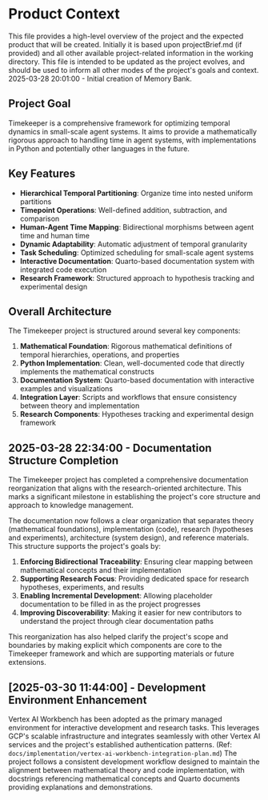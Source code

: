 # Product Context

This file provides a high-level overview of the project and the expected product that will be created. Initially it is based upon projectBrief.md (if provided) and all other available project-related information in the working directory. This file is intended to be updated as the project evolves, and should be used to inform all other modes of the project's goals and context.
2025-03-28 20:01:00 - Initial creation of Memory Bank.

## Project Goal

Timekeeper is a comprehensive framework for optimizing temporal dynamics in small-scale agent systems. It aims to provide a mathematically rigorous approach to handling time in agent systems, with implementations in Python and potentially other languages in the future.

## Key Features

- **Hierarchical Temporal Partitioning**: Organize time into nested uniform partitions
- **Timepoint Operations**: Well-defined addition, subtraction, and comparison
- **Human-Agent Time Mapping**: Bidirectional morphisms between agent time and human time
- **Dynamic Adaptability**: Automatic adjustment of temporal granularity
- **Task Scheduling**: Optimized scheduling for small-scale agent systems
- **Interactive Documentation**: Quarto-based documentation system with integrated code execution
- **Research Framework**: Structured approach to hypothesis tracking and experimental design

## Overall Architecture

The Timekeeper project is structured around several key components:

1. **Mathematical Foundation**: Rigorous mathematical definitions of temporal hierarchies, operations, and properties
2. **Python Implementation**: Clean, well-documented code that directly implements the mathematical constructs
3. **Documentation System**: Quarto-based documentation with interactive examples and visualizations
4. **Integration Layer**: Scripts and workflows that ensure consistency between theory and implementation
5. **Research Components**: Hypotheses tracking and experimental design framework

## 2025-03-28 22:34:00 - Documentation Structure Completion

The Timekeeper project has completed a comprehensive documentation reorganization that aligns with the research-oriented architecture. This marks a significant milestone in establishing the project's core structure and approach to knowledge management.

The documentation now follows a clear organization that separates theory (mathematical foundations), implementation (code), research (hypotheses and experiments), architecture (system design), and reference materials. This structure supports the project's goals by:

1. **Enforcing Bidirectional Traceability**: Ensuring clear mapping between mathematical concepts and their implementation
2. **Supporting Research Focus**: Providing dedicated space for research hypotheses, experiments, and results
3. **Enabling Incremental Development**: Allowing placeholder documentation to be filled in as the project progresses
4. **Improving Discoverability**: Making it easier for new contributors to understand the project through clear documentation paths

This reorganization has also helped clarify the project's scope and boundaries by making explicit which components are core to the Timekeeper framework and which are supporting materials or future extensions.

## [2025-03-30 11:44:00] - Development Environment Enhancement

Vertex AI Workbench has been adopted as the primary managed environment for interactive development and research tasks. This leverages GCP's scalable infrastructure and integrates seamlessly with other Vertex AI services and the project's established authentication patterns. (Ref: `docs/implementation/vertex-ai-workbench-integration-plan.md`)
The project follows a consistent development workflow designed to maintain the alignment between mathematical theory and code implementation, with docstrings referencing mathematical concepts and Quarto documents providing explanations and demonstrations.
